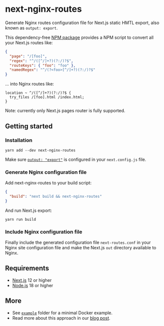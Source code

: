 # next-nginx-routes

Generate Nginx routes configuration file for Next.js static HMTL export, also known as `output: export`.

This dependency-free [NPM package](https://www.npmjs.com/package/next-nginx-routes) provides a NPM script to convert all your Next.js routes like:

```json
{
  "page": "/[foo]",
  "regex": "^/([^/]+?)(?:/)?$",
  "routeKeys": { "foo": "foo" },
  "namedRegex": "^/(?<foo>[^/]+?)(?:/)?$"
}
```

... into Nginx routes like:

```nginx
location ~ ^/([^/]+?)(?:/)?$ {
  try_files /[foo].html /index.html;
}
```

Note: currently only Next.js pages router is fully supported.

## Getting started

### Installation

```shell
yarn add --dev next-nginx-routes
```

Make sure [`output: "export"`](https://nextjs.org/docs/pages/building-your-application/deploying/static-exports#configuration) is configured in your `next.config.js` file.

### Generate Nginx configuration file

Add next-nginx-routes to your build script:

```json
{
  "build": "next build && next-nginx-routes"
}
```

And run Next.js export:

```shell
yarn run build
```

### Include Nginx configuration file

Finally include the generated configuration file `next-routes.conf` in your Nginx site configuration file and make the Next.js `out` directory available to Nginx.

## Requirements

- [Next.js](https://nextjs.org) 12 or higher
- [Node.js](https://nodejs.org) 18 or higher

## More

- See [`example`](https://github.com/geops/next-nginx-routes/tree/main/example) folder for a minimal Docker example.
- Read more about this approach in our [blog post](https://geops.ch/en/blog/next-nginx-routes).
